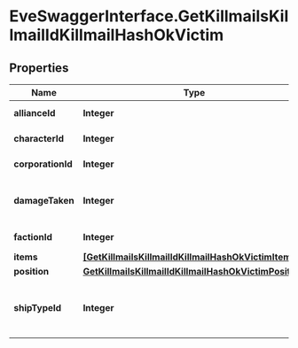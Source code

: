# EveSwaggerInterface.GetKillmailsKillmailIdKillmailHashOkVictim

## Properties
Name | Type | Description | Notes
------------ | ------------- | ------------- | -------------
**allianceId** | **Integer** | alliance_id integer | [optional] 
**characterId** | **Integer** | character_id integer | [optional] 
**corporationId** | **Integer** | corporation_id integer | [optional] 
**damageTaken** | **Integer** | How much total damage was taken by the victim  | 
**factionId** | **Integer** | faction_id integer | [optional] 
**items** | [**[GetKillmailsKillmailIdKillmailHashOkVictimItems1]**](GetKillmailsKillmailIdKillmailHashOkVictimItems1.md) | items array | [optional] 
**position** | [**GetKillmailsKillmailIdKillmailHashOkVictimPosition**](GetKillmailsKillmailIdKillmailHashOkVictimPosition.md) |  | [optional] 
**shipTypeId** | **Integer** | The ship that the victim was piloting and was destroyed  | 


